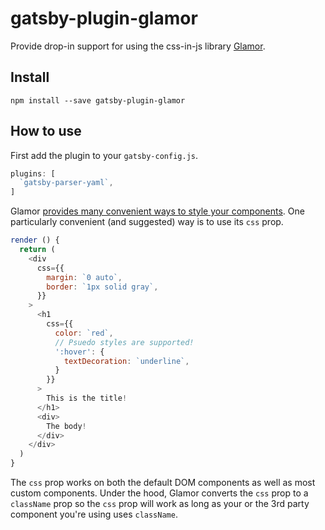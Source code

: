 # gatsby-plugin-glamor

Provide drop-in support for using the css-in-js library
[Glamor](https://github.com/threepointone/glamor).

## Install

`npm install --save gatsby-plugin-glamor`

## How to use

First add the plugin to your `gatsby-config.js`.

```javascript
plugins: [
  `gatsby-parser-yaml`,
]
```

Glamor [provides many convenient ways to style your
components](https://github.com/threepointone/glamor/blob/master/docs/howto.md).
One particularly convenient (and suggested) way is to use its `css`
prop.

```javascript
render () {
  return (
    <div
      css={{
        margin: `0 auto`,
        border: `1px solid gray`,
      }}
    >
      <h1
        css={{
          color: `red`,
          // Psuedo styles are supported!
          ':hover': {
            textDecoration: `underline`,
          }
        }}
      >
        This is the title!
      </h1>
      <div>
        The body!
      </div>
    </div>
  )
}
```

The `css` prop works on both the default DOM components as well as most
custom components. Under the hood, Glamor converts the `css` prop to a
`className` prop so the `css` prop will work as long as your or the 3rd
party component you're using uses `className`.
